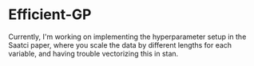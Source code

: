 # Efficient-GP

Currently, I'm working on implementing the hyperparameter setup in the Saatci paper, where you scale the data by different lengths for each variable, and having trouble vectorizing this in stan.
